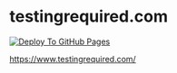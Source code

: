 # testingrequired.com

[![Deploy To GitHub Pages](https://github.com/testingrequired/testingrequired.github.io/actions/workflows/deploy.yml/badge.svg)](https://github.com/testingrequired/testingrequired.github.io/actions/workflows/deploy.yml)

https://www.testingrequired.com/
